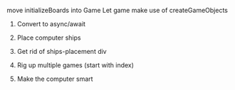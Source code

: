 move initializeBoards into Game
Let game make use of createGameObjects



1. Convert to async/await

2. Place computer ships

3. Get rid of ships-placement div

5. Rig up multiple games (start with index)

6. Make the computer smart